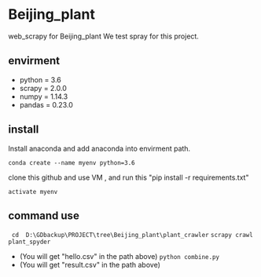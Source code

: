 # Beijing_plant
 
web_scrapy for Beijing_plant
We test spray for this project.


## envirment
*   python = 3.6
*   scrapy = 2.0.0
*   numpy = 1.14.3
*   pandas = 0.23.0

## install
Install anaconda and add anaconda into envirment path.
```
conda create --name myenv python=3.6
```

clone this github and use VM , and run this "pip install -r requirements.txt"
```
activate myenv
```


## command use
 ``` cd  D:\GDbackup\PROJECT\tree\Beijing_plant\plant_crawler```
 ```scrapy crawl plant_spyder```
*  (You will get "hello.csv" in the path above)
```python combine.py```
*  (You will get "result.csv" in the path above)